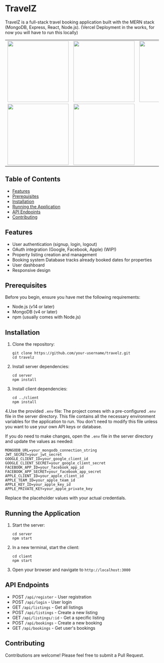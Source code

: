 # TravelZ

TravelZ is a full-stack travel booking application built with the MERN stack (MongoDB, Express, React, Node.js). 
(Vercel Deployment in the works, for now you will have to run this locally)

<div align="center">
  <table>
    <tr>
      <td align="center">
        <img src="https://github.com/user-attachments/assets/ff9655c7-b6c3-42c9-9310-da5e325df4ee" width="200"/>
      </td>
      <td align="center">
        <img src="https://github.com/user-attachments/assets/eba035aa-71f5-4247-9fe7-e6113fe6d601" width="200"/>
      </td>
      <td align="center">
        <img src="https://github.com/user-attachments/assets/0d65f746-753e-47a7-bbb6-2297c5a03516" width="200"/>
      </td>
    </tr>
    <tr>
      <td align="center">
        <img src="https://github.com/user-attachments/assets/3fa63d47-d206-479b-9683-c6c57d6b24ca" width="200"/>
      </td>
      <td align="center">
        <img src="https://github.com/user-attachments/assets/3e0940a8-77d1-4cd2-ad83-7c7fc4652d08" width="200"/>
      </td>
    </tr>
  </table>
</div>




## Table of Contents

- [Features](#features)
- [Prerequisites](#prerequisites)
- [Installation](#installation)
- [Running the Application](#running-the-application)
- [API Endpoints](#api-endpoints)
- [Contributing](#contributing)


## Features

- User authentication (signup, login, logout)
- OAuth integration (Google, Facebook, Apple) (WIP!)
- Property listing creation and management
- Booking system Database tracks already booked dates for properties
- User dashboard
- Responsive design

## Prerequisites

Before you begin, ensure you have met the following requirements:

- Node.js (v14 or later)
- MongoDB (v4 or later)
- npm (usually comes with Node.js)

## Installation

1. Clone the repository:
   ```
   git clone https://github.com/your-username/travelz.git
   cd travelz
   ```

2. Install server dependencies:
   ```
   cd server
   npm install
   ```

3. Install client dependencies:
   ```
   cd ../client
   npm install
   ```

4.Use the provided `.env` file:
   The project comes with a pre-configured `.env` file in the server directory. This file contains all the necessary environment variables for the application to run. You don't need to modify this file unless you want to use your own API keys or database.

   If you do need to make changes, open the `.env` file in the server directory and update the values as needed:
   ```
   MONGODB_URL=your_mongodb_connection_string
   JWT_SECRET=your_jwt_secret
   GOOGLE_CLIENT_ID=your_google_client_id
   GOOGLE_CLIENT_SECRET=your_google_client_secret
   FACEBOOK_APP_ID=your_facebook_app_id
   FACEBOOK_APP_SECRET=your_facebook_app_secret
   APPLE_CLIENT_ID=your_apple_client_id
   APPLE_TEAM_ID=your_apple_team_id
   APPLE_KEY_ID=your_apple_key_id
   APPLE_PRIVATE_KEY=your_apple_private_key
   ```

   Replace the placeholder values with your actual credentials.

## Running the Application

1. Start the server:
   ```
   cd server
   npm start
   ```

2. In a new terminal, start the client:
   ```
   cd client
   npm start
   ```

3. Open your browser and navigate to `http://localhost:3000`

## API Endpoints

- POST `/api/register` - User registration
- POST `/api/login` - User login
- GET `/api/listings` - Get all listings
- POST `/api/listings` - Create a new listing
- GET `/api/listings/:id` - Get a specific listing
- POST `/api/bookings` - Create a new booking
- GET `/api/bookings` - Get user's bookings

## Contributing

Contributions are welcome! Please feel free to submit a Pull Request.
